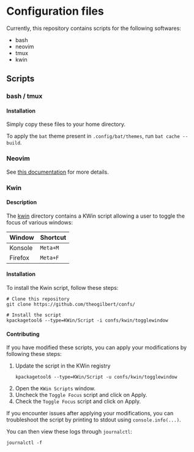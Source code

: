 # Configuration files

Currently, this repository contains scripts for the following softwares:
- bash
- neovim
- tmux
- kwin

## Scripts

###  bash / tmux

#### Installation

Simply copy these files to your home directory.

To apply the `bat` theme present in `.config/bat/themes`, run `bat cache --build`.

### Neovim

See [this documentation](./nvim/README.md) for more details.

### Kwin

#### Description

The [kwin](kwin) directory contains a KWin script allowing a user to toggle the focus of various windows:

| Window   | Shortcut |
| -------- | -------- |
| Konsole  | `Meta+M` |
| Firefox  | `Meta+F` |

#### Installation

To install the Kwin script, follow these steps:

```shell
# Clone this repository
git clone https://github.com/theogilbert/confs/

# Install the script
kpackagetool6 --type=KWin/Script -i confs/kwin/togglewindow
```

#### Contributing

If you have modified these scripts, you can apply your modifications by following these steps:

1. Update the script in the KWin registry
    ```shell
    kpackagetool6 --type=KWin/Script -u confs/kwin/togglewindow
    ```
2. Open the `KWin Scripts` window.
3. Uncheck the `Toggle Focus` script and click on Apply.
4. Check the `Toggle Focus` script and click on Apply.

If you encounter issues after applying your modifications, you can troubleshoot the script by printing to stdout using `console.info(...)`.

You can then view these logs through `journalctl`:

```shell
journalctl -f
```
